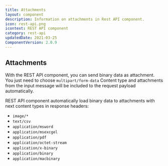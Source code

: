 ```yaml
---
title: Attachments
layout: component
description: Information on attachments in Rest API component.
icon: rest-api.png
icontext: REST API component
category: rest-api
updatedDate: 2021-03-25
ComponentVersion: 2.0.9
---
```


## Attachments

With the REST API component, you can send binary data as attachment. You just need to choose
`multipart/form-data` Content type and attachments from the input message will be
included to the request payload automatically.

REST API component automatically load binary data to attachments with next content
types in response headers:

*   `image/*`
*   `text/csv`
*   `application/msword`
*   `application/msexcgel`
*   `application/pdf`
*   `application/octet-stream`
*   `application/x-binary`
*   `application/binary`
*   `application/macbinary`
